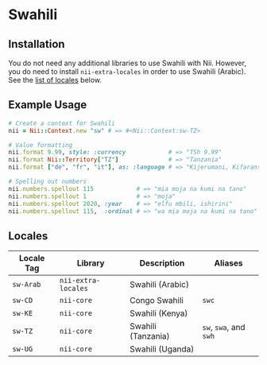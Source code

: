 <!-- This file has been generated. Source: languages/_template.md.erb -->

# Swahili

## Installation

You do not need any additional libraries to use Swahili with Nii.
However, you do need to install `nii-extra-locales` in order to use Swahili (Arabic).
See the [list of locales](#locales) below.

## Example Usage

``` ruby
# Create a context for Swahili
nii = Nii::Context.new "sw" # => #<Nii::Context:sw-TZ>

# Value formatting
nii.format 9.99, style: :currency            # => "TSh 9.99"
nii.format Nii::Territory["TZ"]              # => "Tanzania"
nii.format ["de", "fr", "it"], as: :language # => "Kijerumani, Kifaransa na Kiitaliano"

# Spelling out numbers
nii.numbers.spellout 115            # => "mia moja na kumi na tano"
nii.numbers.spellout 1              # => "moja"
nii.numbers.spellout 2020, :year    # => "elfu mbili, ishirini"
nii.numbers.spellout 115,  :ordinal # => "wa mia moja na kumi na tano"
```


## Locales

<table>
  <thead>
    <tr>
      <th>Locale Tag</th>
      <th>Library</th>
      <th>Description</th>
      <th>Aliases</th>
    </tr>
  </thead>
  <tbody>
    <tr>
      <td><code>sw-Arab</code></td>
      <td><code>nii-extra-locales</code></td>
      <td>Swahili (Arabic)</td>
      <td></td>
    </tr>
    <tr>
      <td><code>sw-CD</code></td>
      <td><code>nii-core</code></td>
      <td>Congo Swahili</td>
      <td><code>swc</code></td>
    </tr>
    <tr>
      <td><code>sw-KE</code></td>
      <td><code>nii-core</code></td>
      <td>Swahili (Kenya)</td>
      <td></td>
    </tr>
    <tr>
      <td><code>sw-TZ</code></td>
      <td><code>nii-core</code></td>
      <td>Swahili (Tanzania)</td>
      <td><code>sw</code>, <code>swa</code>, and <code>swh</code></td>
    </tr>
    <tr>
      <td><code>sw-UG</code></td>
      <td><code>nii-core</code></td>
      <td>Swahili (Uganda)</td>
      <td></td>
    </tr>
  </tbody>
</table>

